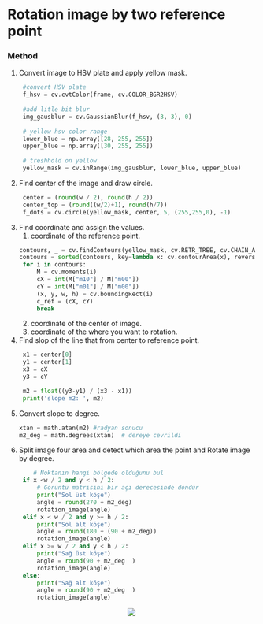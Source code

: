 # Rotation image by two reference point

### Method
1. Convert image to HSV plate and apply yellow mask.
   ```python
    #convert HSV plate
    f_hsv = cv.cvtColor(frame, cv.COLOR_BGR2HSV)
    
    #add litle bit blur
    img_gausblur = cv.GaussianBlur(f_hsv, (3, 3), 0)
    
    # yellow hsv color range
    lower_blue = np.array([28, 255, 255])
    upper_blue = np.array([30, 255, 255])
    
    # treshhold on yellow
    yellow_mask = cv.inRange(img_gausblur, lower_blue, upper_blue)

   ```
2. Find center of the image and draw circle.
   ```python
    center = (round(w / 2), round(h / 2))
    center_top = (round((w/2)+1), round(h/7))
    f_dots = cv.circle(yellow_mask, center, 5, (255,255,0), -1)
   ```
3. Find coordinate and assign the values.
   1. coordinate of the reference point.
   ```python
   contours, _ = cv.findContours(yellow_mask, cv.RETR_TREE, cv.CHAIN_APPROX_SIMPLE)
   contours = sorted(contours, key=lambda x: cv.contourArea(x), reverse=True)
    for i in contours:
        M = cv.moments(i)
        cX = int(M["m10"] / M["m00"])
        cY = int(M["m01"] / M["m00"])
        (x, y, w, h) = cv.boundingRect(i)
        c_ref = (cX, cY)
        break
   ```
   2. coordinate of the center of image.
   3. coordinate of the where you want to rotation.
4. Find slop of the line that from center to reference point.
   ```python
    x1 = center[0]
    y1 = center[1]
    x3 = cX
    y3 = cY

    m2 = float((y3-y1) / (x3 - x1))
    print('slope m2: ', m2)
   ```
1. Convert slope to degree.
    ```python
    xtan = math.atan(m2) #radyan sonucu
    m2_deg = math.degrees(xtan)  # dereye cevrildi
    ```
3. Split image four area and detect which area the point and Rotate image by degree.
   ```python
       # Noktanın hangi bölgede olduğunu bul
    if x <w / 2 and y < h / 2:
        # Görüntü matrisini bir açı derecesinde döndür
        print("Sol üst köşe")
        angle = round(270 + m2_deg)
        rotation_image(angle)
    elif x < w / 2 and y >= h / 2:
        print("Sol alt köşe")
        angle = round(180 + (90 + m2_deg))
        rotation_image(angle) 
    elif x >= w / 2 and y < h / 2:
        print("Sağ üst köşe")
        angle = round(90 + m2_deg  )
        rotation_image(angle)
    else:
        print("Sağ alt köşe")
        angle = round(90 + m2_deg  )
        rotation_image(angle)
   ```


<p align="center">
  <img src="https://github.com/HasanBeratSoke/leaves-segmentation/  blob/main/rgbd_plant.gif" />
</p>